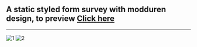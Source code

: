 ## A static styled form survey with modduren design, to preview <a href="https://codepen.io/sbinmakhashen/pen/MWvPoWW" target="_blank">Click here</a>

---

![1](https://user-images.githubusercontent.com/48455909/142351309-91bac00c-ea09-40bf-8b2b-d522307bb528.PNG)
![2](https://user-images.githubusercontent.com/48455909/142351314-dcd3822e-eeff-4dff-971d-6d5a0909028b.PNG)
